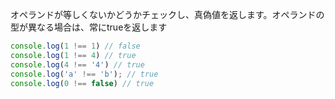 <!--
label: !==
description: 厳密不等価演算子
link: https://developer.mozilla.org/ja/docs/Web/JavaScript/Reference/Operators/Strict_inequality
-->

オペランドが等しくないかどうかチェックし、真偽値を返します。オペランドの型が異なる場合は、常にtrueを返します

```typescript
console.log(1 !== 1) // false
console.log(1 !== 4) // true
console.log(4 !== '4') // true
console.log('a' !== 'b'); // true
console.log(0 !== false) // true
```
